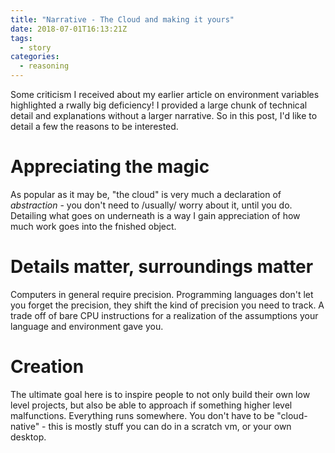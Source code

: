 ```yaml
---
title: "Narrative - The Cloud and making it yours"
date: 2018-07-01T16:13:21Z
tags:
  - story
categories:
  - reasoning
---
```


Some criticism I received about my earlier article on environment variables highlighted a rwally big deficiency! I provided a large
chunk of technical detail and explanations without a larger narrative. So in this post, I'd like to detail a few the reasons to be
interested.

# Appreciating the magic

As popular as it may be, "the cloud" is very much a declaration of _abstraction_ - you don't need to /usually/ worry about it, until you do.
Detailing what goes on underneath is a way I gain appreciation of how much work goes into the fnished object.

# Details matter, surroundings matter

Computers in general require precision. Programming languages don't let you forget the precision, they shift the kind of precision you need to
track. A trade off of bare CPU instructions for a realization of the assumptions your language and environment gave you.

# Creation

The ultimate goal here is to inspire people to not only build their own low level projects, but also be able to approach if something higher
level malfunctions. Everything runs somewhere. You don't have to be "cloud-native" - this is mostly stuff you can do in a scratch vm, or your
own desktop.
